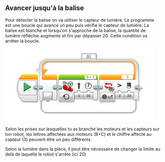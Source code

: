 ## Avancer jusqu'à la balise

Pour détecter la balise on va utiliser le capteur de lumière.
Le programme est une boucle qui avance un peu puis vérifie le capteur de lumière.
La balise est blanche et lorsqu'on s'approche de la balise, la quantité de lumière réfléchie augmente et fini par dépasser 20.  Cette condition va arrêter la boucle.

![Moteur Avancer jusqu'a balise](images/moteur-avancer-balise.png)

Selon les prises sur lesquelles tu as branché les moteurs et les capteurs sur ton robot, les lettres affectées aux moteurs (B+C) et le chiffre affecté au capteur (3) peuvent être un peu différents.

Selon la lumière dans la pièce, il peut être nécessaire de changer la limite au delà de laquelle le robot s'arrête (ici 20)
